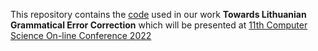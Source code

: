This repository contains the [code](Supplementary_code.ipynb) used in our work **Towards Lithuanian Grammatical Error Correction** which will be presented at [11th Computer Science On-line Conference 2022](https://csoc.openpublish.eu/)
